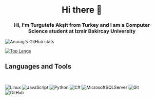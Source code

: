  <h1 align="center" >
 Hi there 👋
</h1>  

<h3 align="center" >
 Hi, I'm Turgutefe Akşit from Turkey and I am a Computer Science student at Izmir Bakircay University
</h3>     


![Anurag's GitHub stats](https://github-readme-stats.vercel.app/api?username=Turgutefe-Aksit&show_icons=true&bg_color=00000000)

[![Top Langs](https://github-readme-stats.vercel.app/api/top-langs/?username=Turgutefe-Aksit&layout=compact&bg_color=00000000)](https://github.com/anuraghazra/github-readme-stats)


<h2>Languages and Tools</h2>
<div style="display: inline_block"><br>
    
![Linux](https://img.shields.io/badge/Linux-FCC624?style=for-the-badge&logo=linux&logoColor=black)
![JavaScript](https://img.shields.io/badge/javascript-%23323330.svg?style=for-the-badge&logo=javascript&logoColor=%23F7DF1E)
![Python](https://img.shields.io/badge/python-3670A0?style=for-the-badge&logo=python&logoColor=ffdd54)
![C#](https://img.shields.io/badge/c%23-%23239120.svg?style=for-the-badge&logo=c-sharp&logoColor=white)
![MicrosoftSQLServer](https://img.shields.io/badge/Microsoft%20SQL%20Sever-CC2927?style=for-the-badge&logo=microsoft%20sql%20server&logoColor=white)
![Git](https://img.shields.io/badge/git-%23F05033.svg?style=for-the-badge&logo=git&logoColor=white)
![GitHub](https://img.shields.io/badge/github-%23121011.svg?style=for-the-badge&logo=github&logoColor=white)
</div>
